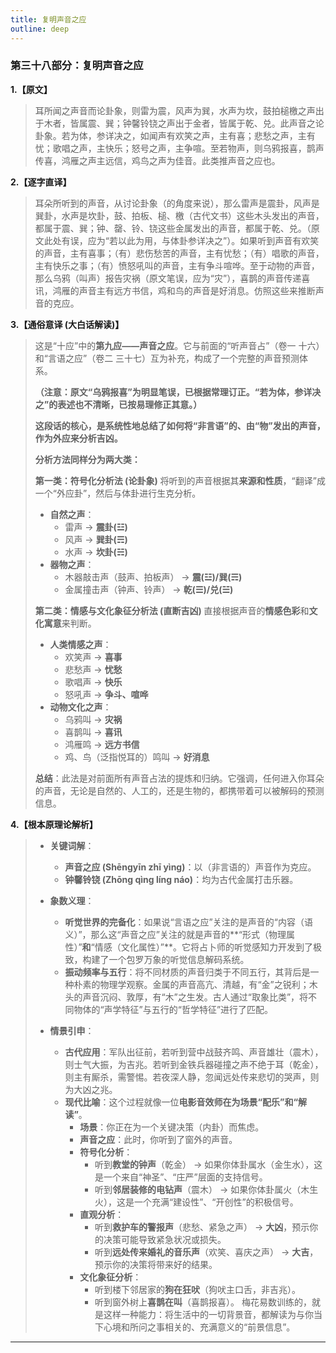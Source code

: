```yaml
---
title: 复明声音之应
outline: deep
---
```

  
### **第三十八部分：复明声音之应**

**1.【原文】**
> 耳所闻之声音而论卦象，则雷为震，风声为巽，水声为坎，鼓拍槌檄之声出于木者，皆属震、巽；钟馨铃铙之声出于金者，皆属于乾、兑。此声音之论卦象。若为体，参详决之，如闻声有欢笑之声，主有喜；悲愁之声，主有忧；歌唱之声，主快乐；怒号之声，主争喧。至若物声，则乌鸦报喜，鹊声传喜，鸿雁之声主远信，鸡鸟之声为佳音。此类推声音之应也。

**2.【逐字直译】**
> 耳朵所听到的声音，从讨论卦象（的角度来说），那么雷声是震卦，风声是巽卦，水声是坎卦，鼓、拍板、槌、檄（古代文书）这些木头发出的声音，都属于震、巽；钟、罄、铃、铙这些金属发出的声音，都属于乾、兑。（原文此处有误，应为“若以此为用，与体卦参详决之”）。如果听到声音有欢笑的声音，主有喜事；（有）悲伤愁苦的声音，主有忧愁；（有）唱歌的声音，主有快乐之事；（有）愤怒吼叫的声音，主有争斗喧哗。至于动物的声音，那么乌鸦（叫声）报告灾祸（原文笔误，应为“灾”），喜鹊的声音传递喜讯，鸿雁的声音主有远方书信，鸡和鸟的声音是好消息。仿照这些来推断声音的克应。

**3.【通俗意译 (大白话解读)】**
> 这是“十应”中的**第九应——声音之应**。它与前面的“听声音占”（卷一 十六）和“言语之应”（卷二 三十七）互为补充，构成了一个完整的声音预测体系。
> 
> **（注意：原文“乌鸦报喜”为明显笔误，已根据常理订正。“若为体，参详决之”的表述也不清晰，已按易理修正其意。）**
> 
> **这段话的核心，是系统性地总结了如何将“非言语”的、由“物”发出的声音，作为外应来分析吉凶。**
> 
> **分析方法同样分为两大类：**
> 
> **第一类：符号化分析法 (论卦象)**
> 将听到的声音根据其**来源和性质**，“翻译”成一个“外应卦”，然后与体卦进行生克分析。
> *   **自然之声**：
>     *   雷声 -> **震卦(☳)**
>     *   风声 -> **巽卦(☴)**
>     *   水声 -> **坎卦(☵)**
> *   **器物之声**：
>     *   木器敲击声（鼓声、拍板声） -> **震(☳)/巽(☴)**
>     *   金属撞击声（钟声、铃声） -> **乾(☰)/兑(☱)**
> 
> **第二类：情感与文化象征分析法 (直断吉凶)**
> 直接根据声音的**情感色彩**和**文化寓意**来判断。
> *   **人类情感之声**：
>     *   欢笑声 -> **喜事**
>     *   悲愁声 -> **忧愁**
>     *   歌唱声 -> **快乐**
>     *   怒吼声 -> **争斗、喧哗**
> *   **动物文化之声**：
>     *   乌鸦叫 -> **灾祸**
>     *   喜鹊叫 -> **喜讯**
>     *   鸿雁鸣 -> **远方书信**
>     *   鸡、鸟（泛指悦耳的）鸣叫 -> **好消息**
> 
> **总结**：此法是对前面所有声音占法的提炼和归纳。它强调，任何进入你耳朵的声音，无论是自然的、人工的，还是生物的，都携带着可以被解码的预测信息。

**4.【根本原理论解析】**
> *   **关键词解**：
>     *   **声音之应 (Shēngyīn zhī yìng)**：以（非言语的）声音作为克应。
>     *   **钟馨铃铙 (Zhōng qìng líng náo)**：均为古代金属打击乐器。
> 
> *   **象数义理**：
>     *   **听觉世界的完备化**：如果说“言语之应”关注的是声音的“内容（语义）”，那么这“声音之应”关注的就是声音的**“形式（物理属性）”**和**“情感（文化属性）”**。它将占卜师的听觉感知力开发到了极致，构建了一个包罗万象的听觉信息解码系统。
>     *   **振动频率与五行**：将不同材质的声音归类于不同五行，其背后是一种朴素的物理学观察。金属的声音高亢、清越，有“金”之锐利；木头的声音沉闷、敦厚，有“木”之生发。古人通过“取象比类”，将不同物体的“声学特征”与五行的“哲学特征”进行了匹配。
> 
> *   **情景引申**：
>     *   **古代应用**：军队出征前，若听到营中战鼓齐鸣、声音雄壮（震木），则士气大振，为吉兆。若听到金铁兵器碰撞之声不绝于耳（乾金），则主有厮杀，需警惕。若夜深人静，忽闻远处传来悲切的哭声，则为大凶之兆。
>     *   **现代比喻**：这个过程就像一位**电影音效师在为场景“配乐”和“解读”**。
>         *   **场景**：你正在为一个关键决策（内卦）而焦虑。
>         *   **声音之应**：此时，你听到了窗外的声音。
>         *   **符号化分析**：
>             *   听到**教堂的钟声**（乾金） -> 如果你体卦属水（金生水），这是一个来自“神圣”、“庄严”层面的支持信号。
>             *   听到**邻居装修的电钻声**（震木） -> 如果你体卦属火（木生火），这是一个充满“建设性”、“开创性”的积极信号。
>         *   **直观分析**：
>             *   听到**救护车的警报声**（悲愁、紧急之声） -> **大凶**，预示你的决策可能导致紧急状况或损失。
>             *   听到**远处传来婚礼的音乐声**（欢笑、喜庆之声） -> **大吉**，预示你的决策将带来好的结果。
>         *   **文化象征分析**：
>             *   听到楼下邻居家的**狗在狂吠**（狗吠主口舌，非吉兆）。
>             *   听到窗外树上**喜鹊在叫**（喜鹊报喜）。
>             梅花易数训练的，就是这样一种能力：将生活中的一切背景音，都解读为与你当下心境和所问之事相关的、充满意义的“前景信息”。

---
